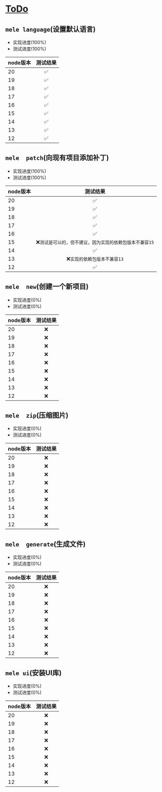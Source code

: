 # [ToDo](./README.md)
## `mele language`(设置默认语言)
- 实现进度(100%)
- 测试进度(100%)

| node版本 | 测试结果 |
|:------|:------:|
| 20 | :white_check_mark: |
| 19 | :white_check_mark: |
| 18 | :white_check_mark: |
| 17 | :white_check_mark: |
| 16 | :white_check_mark: |
| 15 | :white_check_mark: |
| 14 | :white_check_mark: |
| 13 | :white_check_mark: |
| 12 | :white_check_mark: |

## `mele  patch`(向现有项目添加补丁)
- 实现进度(100%)
- 测试进度(100%)

| node版本 | 测试结果 |
|:------|:------:|
| 20 | :white_check_mark: |
| 19 | :white_check_mark: |
| 18 | :white_check_mark: |
| 17 | :white_check_mark: |
| 16 | :white_check_mark: |
| 15 | :x:`测试是可以的，但不建议，因为实现的依赖包版本不兼容15` |
| 14 | :white_check_mark: |
| 13 | :x:`实现的依赖包版本不兼容13` |
| 12 | :white_check_mark: |
## `mele  new`(创建一个新项目)
- 实现进度(0%)
- 测试进度(0%)

| node版本 | 测试结果 |
|:------|:------:|
| 20 | :x: |
| 19 | :x: |
| 18 | :x: |
| 17 | :x: |
| 16 | :x: |
| 15 | :x: |
| 14 | :x: |
| 13 | :x: |
| 12 | :x: |
## `mele  zip`(压缩图片)
- 实现进度(0%)
- 测试进度(0%)

| node版本 | 测试结果 |
|:------|:------:|
| 20 | :x: |
| 19 | :x: |
| 18 | :x: |
| 17 | :x: |
| 16 | :x: |
| 15 | :x: |
| 14 | :x: |
| 13 | :x: |
| 12 | :x: |
## `mele  generate`(生成文件)
- 实现进度(0%)
- 测试进度(0%)

| node版本 | 测试结果 |
|:------|:------:|
| 20 | :x: |
| 19 | :x: |
| 18 | :x: |
| 17 | :x: |
| 16 | :x: |
| 15 | :x: |
| 14 | :x: |
| 13 | :x: |
| 12 | :x: |
## `mele ui`(安装UI库)
- 实现进度(0%)
- 测试进度(0%)

| node版本 | 测试结果 |
|:------|:------:|
| 20 | :x: |
| 19 | :x: |
| 18 | :x: |
| 17 | :x: |
| 16 | :x: |
| 15 | :x: |
| 14 | :x: |
| 13 | :x: |
| 12 | :x: |